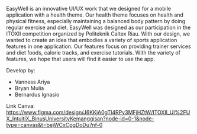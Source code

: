 EasyWell is an innovative UI/UX work that we designed for a mobile application with a health theme. Our health theme focuses on health and physical fitness, especially maintaining a balanced body pattern by doing regular exercise and diet. EasyWell was designed as our participation in the ITOXII competition organized by Politeknik Caltex Riau. With our design, we wanted to create an idea that embodies a variety of sports application features in one application. Our features focus on providing trainer services and diet foods, calorie tracks, and exercise tutorials. With the variety of features, we hope that users will find it easier to use the app.

Develop by:
- Vanness Ariya
- Bryan Mulia
- Bernardus Ignasio

Link Canva:
https://www.figma.com/design/J6KKjA0gTl4RPy3MFjHZtW/ITOXII_UI%2FUX_IntuitiX_BinusUniversityKemanggisan?node-id=0-1&node-type=canvas&t=bejWCxCpgDoDu7nf-0
